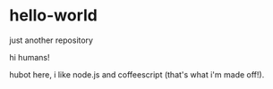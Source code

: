 # hello-world
just another repository

hi humans!

hubot here, i like node.js and coffeescript (that's what i'm made off!).
